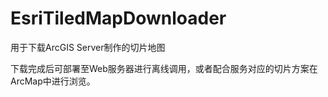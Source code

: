 # EsriTiledMapDownloader

用于下载ArcGIS Server制作的切片地图

下载完成后可部署至Web服务器进行离线调用，或者配合服务对应的切片方案在ArcMap中进行浏览。